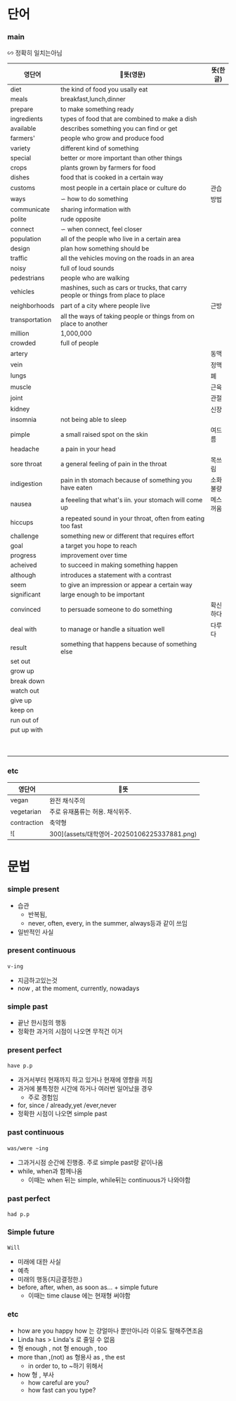 # 단어

### main
∽ 정확히 일치는아님

| 영단어            | 뜻(영문)                                                                            | 뜻(한글) |
| -------------- | --------------------------------------------------------------------------------- | ----- |
| diet           | the kind of food you usally eat                                                   |       |
| meals          | breakfast,lunch,dinner                                                            |       |
| prepare        | to make something ready                                                           |       |
| ingredients    | types of food that are combined to make a dish                                    |       |
| available      | describes something you can find or get                                           |       |
| farmers'       | people who grow and produce food                                                  |       |
| variety        | different kind of something                                                       |       |
| special        | better or more important than other things                                        |       |
| crops          | plants grown by farmers for food                                                  |       |
| dishes         | food that is cooked in a certain way                                              |       |
| customs        | most people in a certain place or culture do                                      | 관습    |
| ways           | ∽ how to do something                                                             | 방법    |
| communicate    | sharing information with                                                          |       |
| polite         | rude opposite                                                                     |       |
| connect        | ∽ when connect, feel closer                                                       |       |
| population     | all of the people who live in a certain area                                      |       |
| design         | plan how something should be                                                      |       |
| traffic        | all the vehicles moving on the roads in an area                                   |       |
| noisy          | full of loud sounds                                                               |       |
| pedestrians    | people who are walking                                                            |       |
| vehicles       | mashines, such as cars or trucks, that carry people or things from place to place |       |
| neighborhoods  | part of a city where people live                                                  | 근방    |
| transportation | all the ways of taking people or things from on place to another                  |       |
| million        | 1,000,000                                                                         |       |
| crowded        | full of people                                                                    |       |
| artery         |                                                                                   | 동맥    |
| vein           |                                                                                   | 정맥    |
| lungs          |                                                                                   | 폐     |
| muscle         |                                                                                   | 근육    |
| joint          |                                                                                   | 관절    |
| kidney         |                                                                                   | 신장    |
| insomnia       | not being able to sleep                                                           |       |
| pimple         | a small raised spot on the skin                                                   | 여드름   |
| headache       | a pain in your head                                                               |       |
| sore throat    | a general feeling of pain in the throat                                           | 목쓰림   |
| indigestion    | pain in th stomach because of something you have eaten                            | 소화불량  |
| nausea         | a feeeling that what's iin. your stomach will come up                             | 메스꺼움  |
| hiccups        | a repeated sound in your throat, often from eating too fast                       |       |
| challenge      | something new or different that requires effort                                   |       |
| goal           | a target you hope to reach                                                        |       |
| progress       | improvement over time                                                             |       |
| acheived       | to succeed in making something happen                                             |       |
| although       | introduces a statement with a contrast                                            |       |
| seem           | to give an impression or appear a certain way                                     |       |
| significant    | large enough to be important                                                      |       |
| convinced      | to persuade someone to do something                                               | 확신하다  |
| deal with      | to manage or handle a situation well                                              | 다루다   |
| result         | something that happens because of something else                                  |       |
| set out        |                                                                                   |       |
| grow up        |                                                                                   |       |
| break down     |                                                                                   |       |
| watch out      |                                                                                   |       |
| give up        |                                                                                   |       |
| keep on        |                                                                                   |       |
| run out of     |                                                                                   |       |
| put up with    |                                                                                   |       |
|                |                                                                                   |       |
|                |                                                                                   |       |
|                |                                                                                   |       |
|                |                                                                                   |       |
|                |                                                                                   |       |
|                |                                                                                   |       |
|                |                                                                                   |       |
|                |                                                                                   |       |
|                |                                                                                   |       |

### etc
| 영단어         | 뜻                 |
| ----------- | ------------------ |
| vegan       | 완전 채식주의            |
| vegetarian  | 주로 유재품류는 허용. 채식위주. |
| contraction | 축약형                |
![|300](assets/대학영어-20250106225337881.png)
# 문법

### simple present
- 습관
	- 반복됨, 
	- never, often, every, in the summer, always등과 같이 쓰임
- 일반적인 사실
### present continuous
`v-ing`
- 지금하고있는것
- now , at the moment, currently, nowadays
### simple past
- 끝난 한시점의 행동
- 정확한 과거의 시점이 나오면 무적건 이거
### present perfect
`have p.p`
- 과거서부터 현재까지 하고 있거나 현재에 영향을 끼침
- 과거에 불특정한 시간에 하거나 여러번 일어났을 경우
	- 주로 경험임
- for, since / already,yet /ever,never
- 정확한 시점이 나오면 simple past
### past continuous
`was/were ~ing`
- 그과거시점 순간에 진행중. 주로 simple past랑 같이나옴
- while, when과 함께나옴
	- 이때는 when 뒤는 simple, while뒤는 continuous가 나와야함

### past perfect
`had p.p`

### Simple future
`Will`
- 미래에 대한 사실
- 예측
- 미래의 행동(지금결정한.)
- before, after, when, as soon as... + simple future
	- 이때는 time clause 에는 현재형 써야함
### etc
- how are you happy how 는 걍얼마나 뿐만아니라 이유도 말해주면조음
- Linda has > Linda's 로 줄일 수 없음
- 형 enough , not 형 enough , too
- more than ,(not) as 형용사 as , the est
	- in order to, to ~하기 위해서
- how 형 , 부사
	- how careful are you?
	- how fast  can you type?
